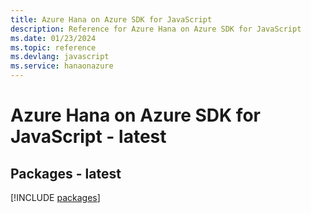 ```yaml
---
title: Azure Hana on Azure SDK for JavaScript
description: Reference for Azure Hana on Azure SDK for JavaScript
ms.date: 01/23/2024
ms.topic: reference
ms.devlang: javascript
ms.service: hanaonazure
---
```

# Azure Hana on Azure SDK for JavaScript - latest
## Packages - latest
[!INCLUDE [packages](hana-on-azure-index.md)]